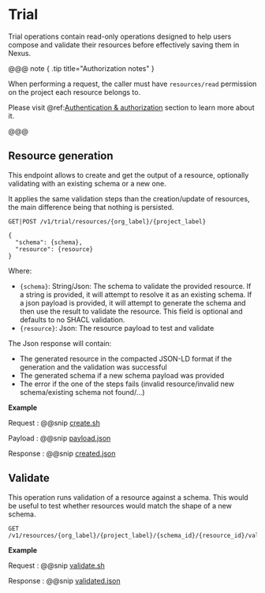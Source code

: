 # Trial
Trial operations contain read-only operations designed to help users compose and validate their
resources before effectively saving them in Nexus.

@@@ note { .tip title="Authorization notes" }

When performing a request, the caller must have `resources/read` permission on the project each resource belongs to.

Please visit @ref:[Authentication & authorization](authentication.md) section to learn more about it.

@@@

## Resource generation

This endpoint allows to create and get the output of a resource, optionally validating with an
existing schema or a new one.

It applies the same validation steps than the creation/update of resources, the main difference being 
that nothing is persisted.

```
GET|POST /v1/trial/resources/{org_label}/{project_label}

{
  "schema": {schema},
  "resource": {resource}
}
```

Where:

* `{schema}`: String/Json: The schema to validate the provided resource. If a string is provided, it will attempt to resolve it as an existing schema.
If a json payload is provided, it will attempt to generate the schema and then use the result to validate the resource.
This field is optional and defaults to no SHACL validation.
* `{resource}`: Json: The resource payload to test and validate

The Json response will contain:

* The generated resource in the compacted JSON-LD format if the generation and the validation was successful
* The generated schema if a new schema payload was provided
* The error if the one of the steps fails (invalid resource/invalid new schema/existing schema not found/...)

**Example**

Request
:   @@snip [create.sh](assets/trial/resources/generate.sh)

Payload
:   @@snip [payload.json](assets/trial/resources/payload.json)

Response
:   @@snip [created.json](assets/trial/resources/generated.json)

## Validate

This operation runs validation of a resource against a schema. This would be useful to test whether resources would
match the shape of a new schema.

```
GET /v1/resources/{org_label}/{project_label}/{schema_id}/{resource_id}/validate
```

**Example**

Request
:   @@snip [validate.sh](assets/resources/validate.sh)

Response
:   @@snip [validated.json](assets/resources/validated.json)